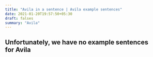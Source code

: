 ```yaml
---
title: "Avila in a sentence | Avila example sentences"
date: 2021-01-20T19:57:50+05:30
draft: falses
summary: "Avila"
---
```

## Unfortunately, we have no example sentences for Avila                 
